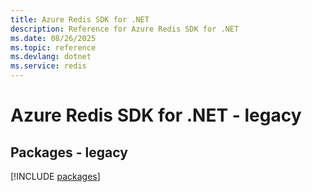 ```yaml
---
title: Azure Redis SDK for .NET
description: Reference for Azure Redis SDK for .NET
ms.date: 08/26/2025
ms.topic: reference
ms.devlang: dotnet
ms.service: redis
---
```

# Azure Redis SDK for .NET - legacy
## Packages - legacy
[!INCLUDE [packages](redis-index.md)]
